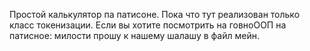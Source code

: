 Простой калькулятор па патисоне. Пока что тут реализован только класс токенизации.
Если вы хотите посмотрить на говноООП на патисное: милости прошу к нашему шалашу в файл мейн.
